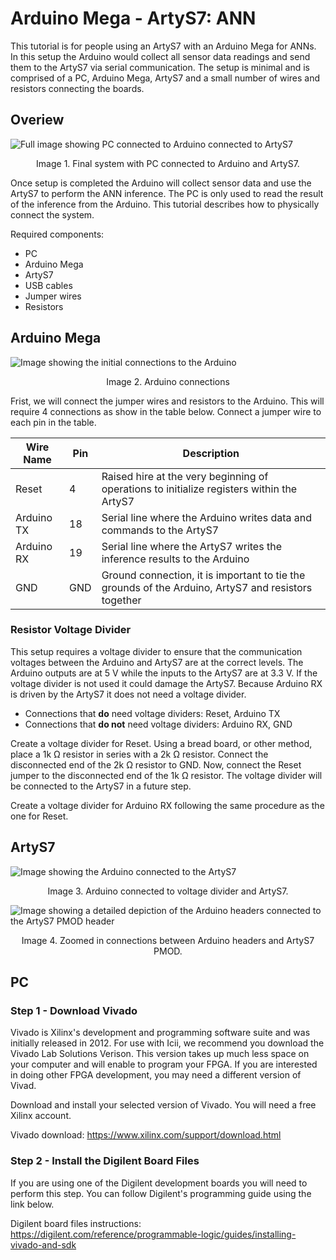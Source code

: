 # Arduino Mega - ArtyS7: ANN

This tutorial is for people using an ArtyS7 with an Arduino Mega for ANNs. In this setup the Arduino would collect all sensor data readings and send them to the ArtyS7 via serial communication. The setup is minimal and is comprised of a PC, Arduino Mega, ArtyS7 and a small number of wires and resistors connecting the boards. 

## Overiew

![Full image showing PC connected to Arduino connected to ArtyS7](https://icii.io/wp-content/uploads/2022/01/ANNArtyS7.png)

<p align="center">Image 1. Final system with PC connected to Arduino and ArtyS7.</p>

Once setup is completed the Arduino will collect sensor data and use the ArtyS7 to perform the ANN inference. The PC is only used to read the result of the inference from the Arduino. This tutorial describes how to physically connect the system. 

Required components: 
- PC
- Arduino Mega
- ArtyS7
- USB cables
- Jumper wires
- Resistors




## Arduino Mega
![Image showing the initial connections to the Arduino](https://icii.io/wp-content/uploads/2022/01/Arduino-Mega-Connections.png)

<p align="center">Image 2. Arduino connections</p>

Frist, we will connect the jumper wires and resistors to the Arduino. This will require 4 connections as show in the table below. Connect a jumper wire to each pin in the table. 

| Wire Name  | Pin   | Description | 
| -----      | ----- | ----- |
| Reset      | 4     | Raised hire at the very beginning of operations to initialize registers within the ArtyS7 |
| Arduino TX | 18    | Serial line where the Arduino writes data and commands to the ArtyS7 |
| Arduino RX | 19    | Serial line where the ArtyS7 writes the inference results to the Arduino |
| GND        | GND   | Ground connection, it is important to tie the grounds of the Arduino, ArtyS7 and resistors together |

### Resistor Voltage Divider
This setup requires a voltage divider to ensure that the communication voltages between the Arduino and ArtyS7 are at the correct levels. The Arduino outputs are at 5 V while the inputs to the ArtyS7 are at 3.3 V. If the voltage divider is not used it could damage the ArtyS7. Because Arduino RX is driven by the ArtyS7 it does not need a voltage divider. 
- Connections that **do** need voltage dividers: Reset, Arduino TX
- Connections that **do not** need voltage dividers: Arduino RX, GND

Create a voltage divider for Reset. Using a bread board, or other method, place a 1k &#x2126; resistor in series with a 2k &#x2126; resistor. Connect the disconnected end of the 2k &#x2126; resistor to GND. Now, connect the Reset jumper to the disconnected end of the 1k &#x2126; resistor. The voltage divider will be connected to the ArtyS7 in a future step. 

Create a voltage divider for Arduino RX following the same procedure as the one for Reset. 
 


## ArtyS7
![Image showing the Arduino connected to the ArtyS7](https://icii.io/wp-content/uploads/2022/01/Arduino-Connected-To-ArtyS7.png)

<p align="center">Image 3. Arduino connected to voltage divider and ArtyS7.</p>

![Image showing a detailed depiction of the Arduino headers connected to the ArtyS7 PMOD header](https://icii.io/wp-content/uploads/2022/01/PMOD-To-Arduino.png)

<p align="center">Image 4. Zoomed in connections between Arduino headers and ArtyS7 PMOD.</p>

## PC







### Step 1 - Download Vivado
Vivado is Xilinx's development and programming software suite and was initially released in 2012. For use with Icii, we recommend you download the Vivado Lab Solutions Verison. This version takes up much less space on your computer and will enable to program your FPGA. If you are interested in doing other FPGA development, you may need a different version of Vivad. 

Download and install your selected version of Vivado. You will need a free Xilinx account. 

Vivado download: https://www.xilinx.com/support/download.html 

### Step 2 - Install the Digilent Board Files
If you are using one of the Digilent development boards you will need to perform this step. You can follow Digilent's programming guide using the link below. 

Digilent board files instructions: https://digilent.com/reference/programmable-logic/guides/installing-vivado-and-sdk


